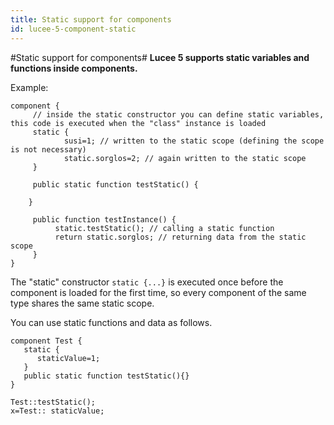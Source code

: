 ```yaml
---
title: Static support for components
id: lucee-5-component-static
---
```


#Static support for components#
**Lucee 5 supports static variables and functions inside components.**

Example:

```luceescript
component {
     // inside the static constructor you can define static variables, this code is executed when the "class" instance is loaded
     static {
            susi=1; // written to the static scope (defining the scope is not necessary)
            static.sorglos=2; // again written to the static scope
     }

     public static function testStatic() {

    }

     public function testInstance() {
          static.testStatic(); // calling a static function
          return static.sorglos; // returning data from the static scope
     }
}
```

The "static" constructor `static {...}`  is executed once before the component is loaded for the first time, so every component of the same type shares the same static scope.

You can use static functions and data as follows.

```luceescript
component Test {
   static {
      staticValue=1;
   }
   public static function testStatic(){}
}
```

```luceescript
Test::testStatic();
x=Test:: staticValue;
```
